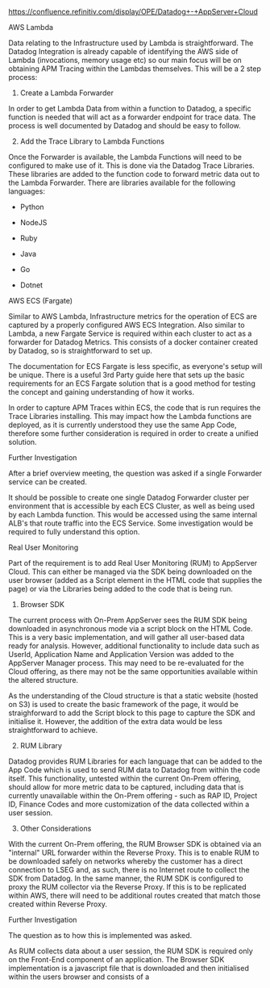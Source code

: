https://confluence.refinitiv.com/display/OPE/Datadog+-+AppServer+Cloud

AWS Lambda



Data relating to the Infrastructure used by Lambda is straightforward. The Datadog Integration is already capable of identifying the AWS side of Lambda (invocations, memory usage etc) so our main focus will be on obtaining APM Tracing within the Lambdas themselves. This will be a 2 step process:

1. Create a Lambda Forwarder

In order to get Lambda Data from within a function to Datadog, a specific function is needed that will act as a forwarder endpoint for trace data. The process is well documented by Datadog and should be easy to follow.

2. Add the Trace Library to Lambda Functions

Once the Forwarder is available, the Lambda Functions will need to be configured to make use of it. This is done via the Datadog Trace Libraries. These libraries are added to the function code to forward metric data out to the Lambda Forwarder. There are libraries available for the following languages:

- Python 

- NodeJS

- Ruby

- Java

- Go

- Dotnet

AWS ECS (Fargate)

Similar to AWS Lambda, Infrastructure metrics for the operation of ECS are captured by a properly configured AWS ECS Integration. Also similar to Lambda, a new Fargate Service is required within each cluster to act as a forwarder for Datadog Metrics. This consists of a docker container created by Datadog, so is straightforward to set up.

The documentation for ECS Fargate is less specific, as everyone's setup will be unique. There is a useful 3rd Party guide here that sets up the basic requirements for an ECS Fargate solution that is a good method for testing the concept and gaining understanding of how it works.

In order to capture APM Traces within ECS, the code that is run requires the Trace Libraries installing. This may impact how the Lambda functions are deployed, as it is currently understood they use the same App Code, therefore some further consideration is required in order to create a unified solution.



Further Investigation

After a brief overview meeting, the question was asked if a single Forwarder service can be created.

It should be possible to create one single Datadog Forwarder cluster per environment that is accessible by each ECS Cluster, as well as being used by each Lambda function. This would be accessed using the same internal ALB's that route traffic into the ECS Service. Some investigation would be required to fully understand this option.

Real User Monitoring

Part of the requirement is to add Real User Monitoring (RUM) to AppServer Cloud. This can either be managed via the SDK being downloaded on the user browser (added as a Script element in the HTML code that supplies the page) or via the Libraries being added to the code that is being run. 

1. Browser SDK

The current process with On-Prem AppServer sees the RUM SDK being downloaded in asynchronous mode via a script block on the HTML Code. This is a very basic implementation, and will gather all user-based data ready for analysis. However, additional functionality to include data such as UserId, Application Name and Application Version was added to the AppServer Manager process. This may need to be re-evaluated for the Cloud offering, as there may not be the same opportunities available within the altered structure. 

As the understanding of the Cloud structure is that a static website (hosted on S3) is used to create the basic framework of the page, it would be straighforward to add the Script block to this page to capture the SDK and initialise it. However, the addition of the extra data would be less straightforward to achieve.

2. RUM Library

Datadog provides RUM Libraries for each language that can be added to the App Code which is used to send RUM data to Datadog from within the code itself. This functionality, untested within the current On-Prem offering, should allow for more metric data to be captured, including data that is currently unavailable within the On-Prem offering - such as RAP ID, Project ID, Finance Codes and more customization of the data collected within a user session.

3. Other Considerations

With the current On-Prem offering, the RUM Browser SDK is obtained via an "internal" URL forwarder within the Reverse Proxy. This is to enable RUM to be downloaded safely on networks whereby the customer has a direct connection to LSEG and, as such, there is no Internet route to collect the SDK from Datadog. In the same manner, the RUM SDK is configured to proxy the RUM collector via the Reverse Proxy. If this is to be replicated within AWS, there will need to be additional routes created that match those created within Reverse Proxy.



Further Investigation

The question as to how this is implemented was asked.

As RUM collects data about a user session, the RUM SDK is required only on the Front-End component of an application. The Browser SDK implementation is a javascript file that is downloaded and then initialised within the users browser and consists of a <script /> tag within the HTML code. This is good for a basic installation of RUM, but lacks some more in-depth features that would be required for the complex containerised element setup used within LSEG Desktop. 

As recommended, the integration of RUM into the core libraries (via the Logging SDK) would allow direct injection of variables such as Application Name, Version, User ID, Project Code and anything else that may be tracked via custom metrics. The initialisation of RUM will use the same RUM Application details (so it collected in the same place within Datadog) but will use the same Service, Version and Environment information that is defined for use within APM. This allows tracing to link up all aspects of a users journey for a better picture of what has happened, and where.

Remember: When RUM is initialised, it can only use values that are available to the code that initialises it. For instance, initialising it using the Browser SDK, it will need to be pre-configured with Service, Version and Environment. Whereas, if initialised within the Front-End application code for the Application, it will be able to use the information from within the application code - such as App Name, Version, UserID etc., or any new variables introduced at this point.

Setup of Datadog

The current On-Prem solution for Datadog has the main platform instrumented (ViewsExplorer and AppServer) which is not ideal. The reason for this is the platform is the only point where Datadog could be implemented with the resources available. 

Datadog is intended to monitor the services or applications of a linked type, therefore it may be required to rethink the way that AppServer Cloud is monitored. As the point whereby Datadog APM is installed is specific to a running RAP Application within a Lambda or ECS Container (as opposed to Application Server Manager or Explorer IIS) the information gathered will be specific to any running Application. As such, the tags used to identify object will be different.

Datadog uses what they call Unified Service Tagging to group everything together, and assumes a straightforward website design. A web front, with a shopping cart etc. The logical design of the LSEG Desktop is somewhat different, with multiple layers of iFrames in use along with multiple containerised applications running in the same browser. Unified Service Tagging requires the following 3 tags to be used to link traces and activity across RUM, APM and Infrastructure: Environment, Service and Version.

On Premises, the ASM and Explorer IIS objects are instrumented. Service Tagging is therefore restricted to what is known at the runtime of those processes. As such, AppServer is tagged as service:appserver and Views Explorer is tagged as service:viewsexplorer - each with the same version number. If the goal is to replicate this setup, it will be difficult to gain a deeper understanding of the individual applications that are running. As only AppServer is being hosted via this cloud offering, a more in-depth Tagging strategy might be what is required. For example:

- Environment: DEV | QA | PROD

- Service: (App Name)

- Version: (App Version)

This information will need to be added to each Lambda and ECS Container, and RUM will also need to provide this information within each Lambda and ECS Container to allow activity to be tracked throughout the runtime of the session/application. This means that each instantiation of the application can be tracked and grouped. A further "umbrella" tag can be created, such as LSEG_Service, which will be used to tag all AppServer Cloud Applications for easier access to their metrics within the Datadog Dashboard. Alternatively, the Service tag can be so named as to provide this access via a wildcard (such as ASP-[RAP ID], so the dashboard can identify everything via ASP-*), however the Infrastructure Service must match the prefix used.

Additional Tagging

There is a defined Central Tagging Structure requirement from the business, including elements such as Project ID, Financial Codes etc. This will all be unique to each RAP Application as they each relate to different projects. Application code will need to include this within the initialisation of the Datadog libraries. This is largely going to be included within the Application Code as deployed to Lambda and ECS and will be used for cross-charging and incident management.

Conclusion 

Implementing Datadog for AppServer Cloud will need to be broken down into 3 distinct phases:

1. Configure the AWS Integration

This will include enabling access to the required AWS Services for Datadog to collect metrics about the Infrastructure in use. Once enabled, metric data relating to Lambda, ECS, Route53, CloudFormation, S3, DDB etc. will be consumed by Datadog and be available for analysis. 

1. Enable RUM

Identifying where and how to enable RUM within the compute environments, then implementing it on each Application will allow the start of tracing and monitoring of user sessions possible.

1. Enable APM

Enabling APM will be the more difficult task, as there are some considerations that need to be made in regard to how you logically present the data received. Unified Service Tagging is required to link RUM Sessions to Application Metrics, and understanding this is key to getting the most out of Datadog. Enabling APM will be the most change-oriented stage of Datadog implementation, as such is the most demanding in terms of development and planning. It is best leaving this to last, allowing each previous phase to inform the model that will be used. It is worth noting that, once the model is agreed and understood, this can be either a boiler-plate solution or included on a per-app basis for a staged deployment approach.